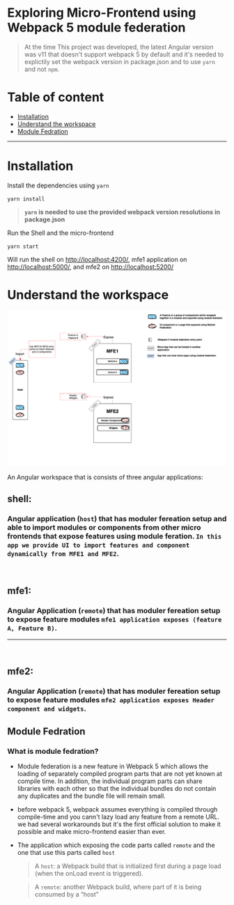 
# Exploring Micro-Frontend using Webpack 5 module federation
> At the time This project was developed, the latest Angular version was v11 that doesn't support webpack 5 by default and it's needed to explictily set the webpack version in package.json and to use `yarn` and not `npm`.

# Table of content
- [Installation](#Installation)
- [Understand the workspace](#Understand-the-workspace)
- [Module Fedration](##Module-Fedration)


---
# Installation

Install the dependencies using `yarn` 

```
yarn install
```
>**`yarn`  is needed to use the provided webpack version resolutions in package.json**

Run the Shell and the micro-frontend
```
yarn start
```
Will run the shell on [http://localhost:4200/](http://localhost:4200/), mfe1 application on [http://localhost:5000/](http://localhost:5000/), and mfe2 on [http://localhost:5200/](http://localhost:5200/) 

# Understand the workspace

<img  src="./projects/shell/src/assets/solution-understanding.png">

An Angular workspace that is consists of three angular applications:
## shell:
### Angular application (`host`) that has moduler fereation setup and able to import modules or components from other micro frontends that expose features using module feration. `In this app we provide UI to import features and component dynamically from MFE1 and MFE2`.
<br>

## mfe1: 
### Angular Application (`remote`) that has moduler fereation setup to expose feature modules `mfe1 application exposes (feature A, Feature B)`.

----
<br>

## mfe2: 
### Angular Application (`remote`) that has moduler fereation setup to expose feature modules `mfe2 application exposes Header component and widgets`.
## Module Fedration
### What is module fedration?


- Module federation is a new feature in Webpack 5 which allows the loading of separately compiled program parts that are not yet known at compile time. In addition, the individual program parts can share libraries with each other so that the individual bundles do not contain any duplicates and the bundle file will remain small.
- before webpack 5, webpack assumes everything is compiled through compile-time and you cann't lazy load any feature from a remote URL. we had several workarounds but it's the first official solution to make it possible and make micro-frontend easier than ever.
- The application which exposing the code parts called `remote` and the one that use this parts called `host`
    > A `host`: a Webpack build that is initialized first during a page load (when the onLoad event is triggered).

    > A `remote`: another Webpack build, where part of it is being consumed by a “host”
